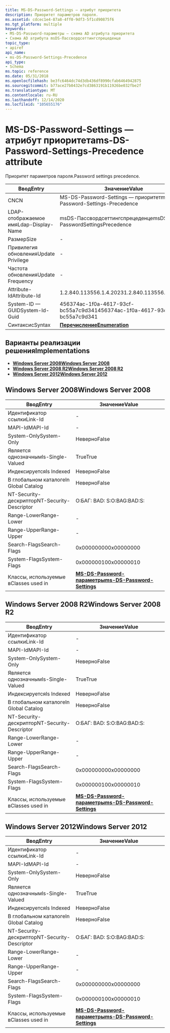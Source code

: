 ```yaml
---
title: MS-DS-Password-Settings — атрибут приоритета
description: Приоритет параметров пароля.
ms.assetid: cdcec1e4-87a8-4ff0-9df3-5f1cd90875f6
ms.tgt_platform: multiple
keywords:
- MS-DS-Password-параметры — схема AD атрибута приоритета
- Схема AD атрибута msDS-Пассвордсеттингспрецеденце
topic_type:
- apiref
api_name:
- ms-DS-Password-Settings-Precedence
api_type:
- Schema
ms.topic: reference
ms.date: 05/31/2018
ms.openlocfilehash: be3fc6464dc74d3db436df8990cfab6464942875
ms.sourcegitcommit: b77ace27b0432e7cd3863191b11926be032fbe2f
ms.translationtype: MT
ms.contentlocale: ru-RU
ms.lasthandoff: 12/14/2020
ms.locfileid: "105655176"
---
```

# <a name="ms-ds-password-settings-precedence-attribute"></a><span data-ttu-id="4a1e7-105">MS-DS-Password-Settings — атрибут приоритета</span><span class="sxs-lookup"><span data-stu-id="4a1e7-105">ms-DS-Password-Settings-Precedence attribute</span></span>

<span data-ttu-id="4a1e7-106">Приоритет параметров пароля.</span><span class="sxs-lookup"><span data-stu-id="4a1e7-106">Password settings precedence.</span></span>



| <span data-ttu-id="4a1e7-107">Ввод</span><span class="sxs-lookup"><span data-stu-id="4a1e7-107">Entry</span></span> | <span data-ttu-id="4a1e7-108">Значение</span><span class="sxs-lookup"><span data-stu-id="4a1e7-108">Value</span></span> |
|-------------------|--------------------------------------|
| <span data-ttu-id="4a1e7-109">CN</span><span class="sxs-lookup"><span data-stu-id="4a1e7-109">CN</span></span>                | <span data-ttu-id="4a1e7-110">MS-DS-Password-Settings — приоритет</span><span class="sxs-lookup"><span data-stu-id="4a1e7-110">ms-DS-Password-Settings-Precedence</span></span>   |
| <span data-ttu-id="4a1e7-111">LDAP-отображаемое имя</span><span class="sxs-lookup"><span data-stu-id="4a1e7-111">Ldap-Display-Name</span></span> | <span data-ttu-id="4a1e7-112">msDS-Пассвордсеттингспрецеденце</span><span class="sxs-lookup"><span data-stu-id="4a1e7-112">msDS-PasswordSettingsPrecedence</span></span>      |
| <span data-ttu-id="4a1e7-113">Размер</span><span class="sxs-lookup"><span data-stu-id="4a1e7-113">Size</span></span>              | \-                                   |
| <span data-ttu-id="4a1e7-114">Привилегия обновления</span><span class="sxs-lookup"><span data-stu-id="4a1e7-114">Update Privilege</span></span>  | \-                                   |
| <span data-ttu-id="4a1e7-115">Частота обновления</span><span class="sxs-lookup"><span data-stu-id="4a1e7-115">Update Frequency</span></span>  | \-                                   |
| <span data-ttu-id="4a1e7-116">Attribute-Id</span><span class="sxs-lookup"><span data-stu-id="4a1e7-116">Attribute-Id</span></span>      | <span data-ttu-id="4a1e7-117">1.2.840.113556.1.4.2023</span><span class="sxs-lookup"><span data-stu-id="4a1e7-117">1.2.840.113556.1.4.2023</span></span>              |
| <span data-ttu-id="4a1e7-118">System-ID — GUID</span><span class="sxs-lookup"><span data-stu-id="4a1e7-118">System-Id-Guid</span></span>    | <span data-ttu-id="4a1e7-119">456374ac-1f0a-4617-93cf-bc55a7c9d341</span><span class="sxs-lookup"><span data-stu-id="4a1e7-119">456374ac-1f0a-4617-93cf-bc55a7c9d341</span></span> |
| <span data-ttu-id="4a1e7-120">Синтаксис</span><span class="sxs-lookup"><span data-stu-id="4a1e7-120">Syntax</span></span>            | [<span data-ttu-id="4a1e7-121">**Перечисление**</span><span class="sxs-lookup"><span data-stu-id="4a1e7-121">**Enumeration**</span></span>](s-enumeration.md) |



## <a name="implementations"></a><span data-ttu-id="4a1e7-122">Варианты реализации решения</span><span class="sxs-lookup"><span data-stu-id="4a1e7-122">Implementations</span></span>

-   [<span data-ttu-id="4a1e7-123">**Windows Server 2008**</span><span class="sxs-lookup"><span data-stu-id="4a1e7-123">**Windows Server 2008**</span></span>](#windows-server-2008)
-   [<span data-ttu-id="4a1e7-124">**Windows Server 2008 R2**</span><span class="sxs-lookup"><span data-stu-id="4a1e7-124">**Windows Server 2008 R2**</span></span>](#windows-server-2008-r2)
-   [<span data-ttu-id="4a1e7-125">**Windows Server 2012**</span><span class="sxs-lookup"><span data-stu-id="4a1e7-125">**Windows Server 2012**</span></span>](#windows-server-2012)

## <a name="windows-server-2008"></a><span data-ttu-id="4a1e7-126">Windows Server 2008</span><span class="sxs-lookup"><span data-stu-id="4a1e7-126">Windows Server 2008</span></span>



| <span data-ttu-id="4a1e7-127">Ввод</span><span class="sxs-lookup"><span data-stu-id="4a1e7-127">Entry</span></span> | <span data-ttu-id="4a1e7-128">Значение</span><span class="sxs-lookup"><span data-stu-id="4a1e7-128">Value</span></span> |
|------------------------|-----------------------------------------------------------------------|
| <span data-ttu-id="4a1e7-129">Идентификатор ссылки</span><span class="sxs-lookup"><span data-stu-id="4a1e7-129">Link-Id</span></span>                | \-                                                                    |
| <span data-ttu-id="4a1e7-130">MAPI-Id</span><span class="sxs-lookup"><span data-stu-id="4a1e7-130">MAPI-Id</span></span>                | \-                                                                    |
| <span data-ttu-id="4a1e7-131">System-Only</span><span class="sxs-lookup"><span data-stu-id="4a1e7-131">System-Only</span></span>            | <span data-ttu-id="4a1e7-132">Неверно</span><span class="sxs-lookup"><span data-stu-id="4a1e7-132">False</span></span>                                                                 |
| <span data-ttu-id="4a1e7-133">Является однозначным</span><span class="sxs-lookup"><span data-stu-id="4a1e7-133">Is-Single-Valued</span></span>       | <span data-ttu-id="4a1e7-134">True</span><span class="sxs-lookup"><span data-stu-id="4a1e7-134">True</span></span>                                                                  |
| <span data-ttu-id="4a1e7-135">Индексируется</span><span class="sxs-lookup"><span data-stu-id="4a1e7-135">Is Indexed</span></span>             | <span data-ttu-id="4a1e7-136">Неверно</span><span class="sxs-lookup"><span data-stu-id="4a1e7-136">False</span></span>                                                                 |
| <span data-ttu-id="4a1e7-137">В глобальном каталоге</span><span class="sxs-lookup"><span data-stu-id="4a1e7-137">In Global Catalog</span></span>      | <span data-ttu-id="4a1e7-138">Неверно</span><span class="sxs-lookup"><span data-stu-id="4a1e7-138">False</span></span>                                                                 |
| <span data-ttu-id="4a1e7-139">NT-Security-дескриптор</span><span class="sxs-lookup"><span data-stu-id="4a1e7-139">NT-Security-Descriptor</span></span> | <span data-ttu-id="4a1e7-140">О:БАГ: BAD: S:</span><span class="sxs-lookup"><span data-stu-id="4a1e7-140">O:BAG:BAD:S:</span></span>                                                          |
| <span data-ttu-id="4a1e7-141">Range-Lower</span><span class="sxs-lookup"><span data-stu-id="4a1e7-141">Range-Lower</span></span>            | \-                                                                    |
| <span data-ttu-id="4a1e7-142">Range-Upper</span><span class="sxs-lookup"><span data-stu-id="4a1e7-142">Range-Upper</span></span>            | \-                                                                    |
| <span data-ttu-id="4a1e7-143">Search-Flags</span><span class="sxs-lookup"><span data-stu-id="4a1e7-143">Search-Flags</span></span>           | <span data-ttu-id="4a1e7-144">0x00000000</span><span class="sxs-lookup"><span data-stu-id="4a1e7-144">0x00000000</span></span>                                                            |
| <span data-ttu-id="4a1e7-145">System-Flags</span><span class="sxs-lookup"><span data-stu-id="4a1e7-145">System-Flags</span></span>           | <span data-ttu-id="4a1e7-146">0x00000010</span><span class="sxs-lookup"><span data-stu-id="4a1e7-146">0x00000010</span></span>                                                            |
| <span data-ttu-id="4a1e7-147">Классы, используемые в</span><span class="sxs-lookup"><span data-stu-id="4a1e7-147">Classes used in</span></span>        | [<span data-ttu-id="4a1e7-148">**MS-DS-Password-параметры**</span><span class="sxs-lookup"><span data-stu-id="4a1e7-148">**ms-DS-Password-Settings**</span></span>](c-msds-passwordsettings.md)<br/> |



## <a name="windows-server-2008-r2"></a><span data-ttu-id="4a1e7-149">Windows Server 2008 R2</span><span class="sxs-lookup"><span data-stu-id="4a1e7-149">Windows Server 2008 R2</span></span>



| <span data-ttu-id="4a1e7-150">Ввод</span><span class="sxs-lookup"><span data-stu-id="4a1e7-150">Entry</span></span> | <span data-ttu-id="4a1e7-151">Значение</span><span class="sxs-lookup"><span data-stu-id="4a1e7-151">Value</span></span> |
|------------------------|-----------------------------------------------------------------------|
| <span data-ttu-id="4a1e7-152">Идентификатор ссылки</span><span class="sxs-lookup"><span data-stu-id="4a1e7-152">Link-Id</span></span>                | \-                                                                    |
| <span data-ttu-id="4a1e7-153">MAPI-Id</span><span class="sxs-lookup"><span data-stu-id="4a1e7-153">MAPI-Id</span></span>                | \-                                                                    |
| <span data-ttu-id="4a1e7-154">System-Only</span><span class="sxs-lookup"><span data-stu-id="4a1e7-154">System-Only</span></span>            | <span data-ttu-id="4a1e7-155">Неверно</span><span class="sxs-lookup"><span data-stu-id="4a1e7-155">False</span></span>                                                                 |
| <span data-ttu-id="4a1e7-156">Является однозначным</span><span class="sxs-lookup"><span data-stu-id="4a1e7-156">Is-Single-Valued</span></span>       | <span data-ttu-id="4a1e7-157">True</span><span class="sxs-lookup"><span data-stu-id="4a1e7-157">True</span></span>                                                                  |
| <span data-ttu-id="4a1e7-158">Индексируется</span><span class="sxs-lookup"><span data-stu-id="4a1e7-158">Is Indexed</span></span>             | <span data-ttu-id="4a1e7-159">Неверно</span><span class="sxs-lookup"><span data-stu-id="4a1e7-159">False</span></span>                                                                 |
| <span data-ttu-id="4a1e7-160">В глобальном каталоге</span><span class="sxs-lookup"><span data-stu-id="4a1e7-160">In Global Catalog</span></span>      | <span data-ttu-id="4a1e7-161">Неверно</span><span class="sxs-lookup"><span data-stu-id="4a1e7-161">False</span></span>                                                                 |
| <span data-ttu-id="4a1e7-162">NT-Security-дескриптор</span><span class="sxs-lookup"><span data-stu-id="4a1e7-162">NT-Security-Descriptor</span></span> | <span data-ttu-id="4a1e7-163">О:БАГ: BAD: S:</span><span class="sxs-lookup"><span data-stu-id="4a1e7-163">O:BAG:BAD:S:</span></span>                                                          |
| <span data-ttu-id="4a1e7-164">Range-Lower</span><span class="sxs-lookup"><span data-stu-id="4a1e7-164">Range-Lower</span></span>            | \-                                                                    |
| <span data-ttu-id="4a1e7-165">Range-Upper</span><span class="sxs-lookup"><span data-stu-id="4a1e7-165">Range-Upper</span></span>            | \-                                                                    |
| <span data-ttu-id="4a1e7-166">Search-Flags</span><span class="sxs-lookup"><span data-stu-id="4a1e7-166">Search-Flags</span></span>           | <span data-ttu-id="4a1e7-167">0x00000000</span><span class="sxs-lookup"><span data-stu-id="4a1e7-167">0x00000000</span></span>                                                            |
| <span data-ttu-id="4a1e7-168">System-Flags</span><span class="sxs-lookup"><span data-stu-id="4a1e7-168">System-Flags</span></span>           | <span data-ttu-id="4a1e7-169">0x00000010</span><span class="sxs-lookup"><span data-stu-id="4a1e7-169">0x00000010</span></span>                                                            |
| <span data-ttu-id="4a1e7-170">Классы, используемые в</span><span class="sxs-lookup"><span data-stu-id="4a1e7-170">Classes used in</span></span>        | [<span data-ttu-id="4a1e7-171">**MS-DS-Password-параметры**</span><span class="sxs-lookup"><span data-stu-id="4a1e7-171">**ms-DS-Password-Settings**</span></span>](c-msds-passwordsettings.md)<br/> |



## <a name="windows-server-2012"></a><span data-ttu-id="4a1e7-172">Windows Server 2012</span><span class="sxs-lookup"><span data-stu-id="4a1e7-172">Windows Server 2012</span></span>



| <span data-ttu-id="4a1e7-173">Ввод</span><span class="sxs-lookup"><span data-stu-id="4a1e7-173">Entry</span></span> | <span data-ttu-id="4a1e7-174">Значение</span><span class="sxs-lookup"><span data-stu-id="4a1e7-174">Value</span></span> |
|------------------------|-----------------------------------------------------------------------|
| <span data-ttu-id="4a1e7-175">Идентификатор ссылки</span><span class="sxs-lookup"><span data-stu-id="4a1e7-175">Link-Id</span></span>                | \-                                                                    |
| <span data-ttu-id="4a1e7-176">MAPI-Id</span><span class="sxs-lookup"><span data-stu-id="4a1e7-176">MAPI-Id</span></span>                | \-                                                                    |
| <span data-ttu-id="4a1e7-177">System-Only</span><span class="sxs-lookup"><span data-stu-id="4a1e7-177">System-Only</span></span>            | <span data-ttu-id="4a1e7-178">Неверно</span><span class="sxs-lookup"><span data-stu-id="4a1e7-178">False</span></span>                                                                 |
| <span data-ttu-id="4a1e7-179">Является однозначным</span><span class="sxs-lookup"><span data-stu-id="4a1e7-179">Is-Single-Valued</span></span>       | <span data-ttu-id="4a1e7-180">True</span><span class="sxs-lookup"><span data-stu-id="4a1e7-180">True</span></span>                                                                  |
| <span data-ttu-id="4a1e7-181">Индексируется</span><span class="sxs-lookup"><span data-stu-id="4a1e7-181">Is Indexed</span></span>             | <span data-ttu-id="4a1e7-182">Неверно</span><span class="sxs-lookup"><span data-stu-id="4a1e7-182">False</span></span>                                                                 |
| <span data-ttu-id="4a1e7-183">В глобальном каталоге</span><span class="sxs-lookup"><span data-stu-id="4a1e7-183">In Global Catalog</span></span>      | <span data-ttu-id="4a1e7-184">Неверно</span><span class="sxs-lookup"><span data-stu-id="4a1e7-184">False</span></span>                                                                 |
| <span data-ttu-id="4a1e7-185">NT-Security-дескриптор</span><span class="sxs-lookup"><span data-stu-id="4a1e7-185">NT-Security-Descriptor</span></span> | <span data-ttu-id="4a1e7-186">О:БАГ: BAD: S:</span><span class="sxs-lookup"><span data-stu-id="4a1e7-186">O:BAG:BAD:S:</span></span>                                                          |
| <span data-ttu-id="4a1e7-187">Range-Lower</span><span class="sxs-lookup"><span data-stu-id="4a1e7-187">Range-Lower</span></span>            | \-                                                                    |
| <span data-ttu-id="4a1e7-188">Range-Upper</span><span class="sxs-lookup"><span data-stu-id="4a1e7-188">Range-Upper</span></span>            | \-                                                                    |
| <span data-ttu-id="4a1e7-189">Search-Flags</span><span class="sxs-lookup"><span data-stu-id="4a1e7-189">Search-Flags</span></span>           | <span data-ttu-id="4a1e7-190">0x00000000</span><span class="sxs-lookup"><span data-stu-id="4a1e7-190">0x00000000</span></span>                                                            |
| <span data-ttu-id="4a1e7-191">System-Flags</span><span class="sxs-lookup"><span data-stu-id="4a1e7-191">System-Flags</span></span>           | <span data-ttu-id="4a1e7-192">0x00000010</span><span class="sxs-lookup"><span data-stu-id="4a1e7-192">0x00000010</span></span>                                                            |
| <span data-ttu-id="4a1e7-193">Классы, используемые в</span><span class="sxs-lookup"><span data-stu-id="4a1e7-193">Classes used in</span></span>        | [<span data-ttu-id="4a1e7-194">**MS-DS-Password-параметры**</span><span class="sxs-lookup"><span data-stu-id="4a1e7-194">**ms-DS-Password-Settings**</span></span>](c-msds-passwordsettings.md)<br/> |



 

 





